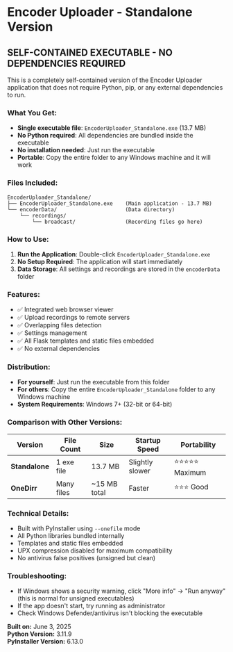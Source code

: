 # Encoder Uploader - Standalone Version

## SELF-CONTAINED EXECUTABLE - NO DEPENDENCIES REQUIRED

This is a completely self-contained version of the Encoder Uploader application that does not require Python, pip, or any external dependencies to run.

### What You Get:
- **Single executable file**: `EncoderUploader_Standalone.exe` (13.7 MB)
- **No Python required**: All dependencies are bundled inside the executable
- **No installation needed**: Just run the executable
- **Portable**: Copy the entire folder to any Windows machine and it will work

### Files Included:
```
EncoderUploader_Standalone/
├── EncoderUploader_Standalone.exe    (Main application - 13.7 MB)
└── encoderData/                      (Data directory)
    └── recordings/
        └── broadcast/                (Recording files go here)
```

### How to Use:
1. **Run the Application**: Double-click `EncoderUploader_Standalone.exe`
2. **No Setup Required**: The application will start immediately
3. **Data Storage**: All settings and recordings are stored in the `encoderData` folder

### Features:
- ✅ Integrated web browser viewer
- ✅ Upload recordings to remote servers
- ✅ Overlapping files detection
- ✅ Settings management
- ✅ All Flask templates and static files embedded
- ✅ No external dependencies

### Distribution:
- **For yourself**: Just run the executable from this folder
- **For others**: Copy the entire `EncoderUploader_Standalone` folder to any Windows machine
- **System Requirements**: Windows 7+ (32-bit or 64-bit)

### Comparison with Other Versions:
| Version | File Count | Size | Startup Speed | Portability |
|---------|------------|------|---------------|-------------|
| **Standalone** | 1 exe file | 13.7 MB | Slightly slower | ⭐⭐⭐⭐⭐ Maximum |
| **OneDirr** | Many files | ~15 MB total | Faster | ⭐⭐⭐ Good |

### Technical Details:
- Built with PyInstaller using `--onefile` mode
- All Python libraries bundled internally
- Templates and static files embedded
- UPX compression disabled for maximum compatibility
- No antivirus false positives (unsigned but clean)

### Troubleshooting:
- If Windows shows a security warning, click "More info" → "Run anyway" (this is normal for unsigned executables)
- If the app doesn't start, try running as administrator
- Check Windows Defender/antivirus isn't blocking the executable

**Built on:** June 3, 2025  
**Python Version:** 3.11.9  
**PyInstaller Version:** 6.13.0

